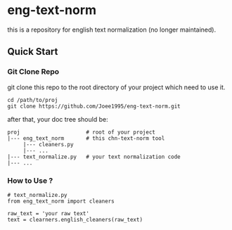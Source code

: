 # eng-text-norm
this is a repository for english text normalization (no longer maintained).

## Quick Start ##

### Git Clone Repo ###
git clone this repo to the root directory of your project which need to use it.

    cd /path/to/proj
    git clone https://github.com/Joee1995/eng-text-norm.git

after that, your doc tree should be:
```
proj                     # root of your project
|--- eng_text_norm       # this chn-text-norm tool
     |--- cleaners.py
     |--- ...
|--- text_normalize.py   # your text normalization code
|--- ...
```

### How to Use ? ###

    # text_normalize.py
    from eng_text_norm import cleaners
    
    raw_text = 'your raw text'
    text = clearners.english_cleaners(raw_text)
